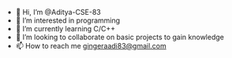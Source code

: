 - 👋 Hi, I’m @Aditya-CSE-83
- 👀 I’m interested in programming
- 🌱 I’m currently learning C/C++
- 💞️ I’m looking to collaborate on basic projects to gain knowledge
- 📫 How to reach me gingeraadi83@gmail.com

<!---
Aditya-CSE-83/Aditya-CSE-83 is a ✨ special ✨ repository because its `README.md` (this file) appears on your GitHub profile.
You can click the Preview link to take a look at your changes.
--->
